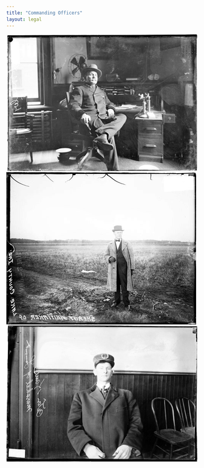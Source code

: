 ```yaml
---
title: "Commanding Officers"
layout: legal
---
```


[![Inspector John Wheeler](/static/img/legal/cpd/commanding/wheeler.jpg)](/historical/timeline/1906/345/)
[![Sheriff Whittaker](/static/img/legal/cpd/commanding/whittaker.jpg)](/historical/timeline/1915/404/)
[![Marshall Peter Kane](/static/img/legal/cpd/commanding/kane.jpg)](/historical/timeline/1911/425/)
